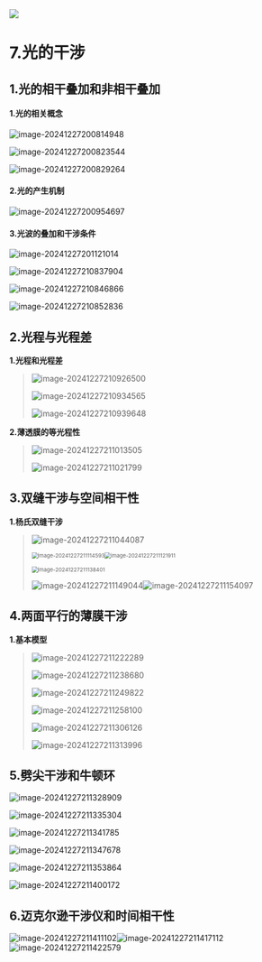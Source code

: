 <img src="https://counter.seku.su/cmoe?name=hiiragi_ansuke_learning&theme=r34"/>

# **7.光的干涉**

## **1.光的相干叠加和非相干叠加**

#### **1.光的相关概念**

![image-20241227200814948](./assets/image-20241227200814948.png)

![image-20241227200823544](./assets/image-20241227200823544.png)

![image-20241227200829264](./assets/image-20241227200829264.png)

#### **2.光的产生机制**

![image-20241227200954697](./assets/image-20241227200954697.png)

#### **3.光波的叠加和干涉条件**

![image-20241227201121014](./assets/image-20241227201121014.png)

![image-20241227210837904](./assets/image-20241227210837904.png)

![image-20241227210846866](./assets/image-20241227210846866.png)

![image-20241227210852836](./assets/image-20241227210852836.png)

## **2.光程与光程差**

**1.光程和光程差**

>   ![image-20241227210926500](./assets/image-20241227210926500.png)
>
>   ![image-20241227210934565](./assets/image-20241227210934565.png)
>
>   ![image-20241227210939648](./assets/image-20241227210939648.png)

**2.薄透膜的等光程性**

>   ![image-20241227211013505](./assets/image-20241227211013505.png)
>
>   ![image-20241227211021799](./assets/image-20241227211021799.png)

## **3.双缝干涉与空间相干性**

**1.杨氏双缝干涉**

>   ![image-20241227211044087](./assets/image-20241227211044087.png)
>
>   <img src="./assets/image-20241227211114593.png" alt="image-20241227211114593" style="zoom:67%;" /><img src="./assets/image-20241227211121911.png" alt="image-20241227211121911" style="zoom:67%;" />
>
>   <img src="./assets/image-20241227211138401.png" alt="image-20241227211138401" style="zoom:67%;" />
>
>   ![image-20241227211149044](./assets/image-20241227211149044.png)![image-20241227211154097](./assets/image-20241227211154097.png)

## **4.两面平行的薄膜干涉**

**1.基本模型**

>   ![image-20241227211222289](./assets/image-20241227211222289.png)
>
>   ![image-20241227211238680](./assets/image-20241227211238680.png)
>
>   ![image-20241227211249822](./assets/image-20241227211249822.png)
>
>   ![image-20241227211258100](./assets/image-20241227211258100.png)
>
>   ![image-20241227211306126](./assets/image-20241227211306126.png)
>
>   ![image-20241227211313996](./assets/image-20241227211313996.png)

## **5.劈尖干涉和牛顿环**

![image-20241227211328909](./assets/image-20241227211328909.png)

![image-20241227211335304](./assets/image-20241227211335304.png)

![image-20241227211341785](./assets/image-20241227211341785.png)

![image-20241227211347678](./assets/image-20241227211347678.png)

![image-20241227211353864](./assets/image-20241227211353864.png)

![image-20241227211400172](./assets/image-20241227211400172.png)



## **6.迈克尔逊干涉仪和时间相干性**

![image-20241227211411102](./assets/image-20241227211411102.png)![image-20241227211417112](./assets/image-20241227211417112.png)![image-20241227211422579](./assets/image-20241227211422579.png)